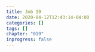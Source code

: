 ```yaml
---
title: Job 19
date: 2020-04-12T12:43:14-04:00
categories: []
tags: []
chapter: "019"
inprogress: false
---
```


